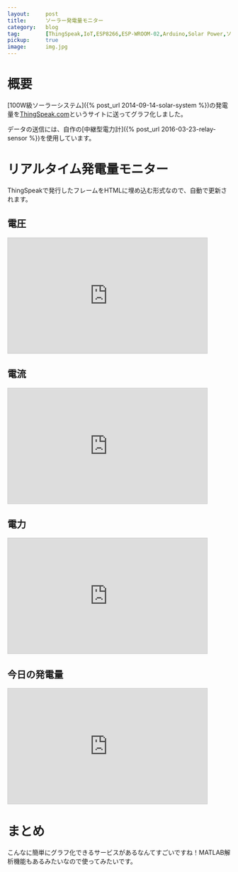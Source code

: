 ```yaml
---
layout:		post
title:		ソーラー発電量モニター
category:	blog
tag:		[ThingSpeak,IoT,ESP8266,ESP-WROOM-02,Arduino,Solar Power,ソーラー,太陽光発電]
pickup:		true
image:		img.jpg
---
```


# 概要

[100W級ソーラーシステム]({% post_url 2014-09-14-solar-system %})の発電量を[ThingSpeak.com](https://thingspeak.com/)というサイトに送ってグラフ化しました。

データの送信には、自作の[中継型電力計]({% post_url 2016-03-23-relay-sensor %})を使用しています。

# リアルタイム発電量モニター

ThingSpeakで発行したフレームをHTMLに埋め込む形式なので、自動で更新されます。

## 電圧

<div class="graph">
<iframe width="450" height="260" style="border: 1px solid #cccccc;" src="https://thingspeak.com/channels/110012/charts/1?bgcolor=%23ffffff&color=%23d62020&dynamic=true&results=60&title=Solar+Voltage&type=line&yaxis=Voltage+%5BV%5D"></iframe>
</div>

## 電流

<div class="graph">
<iframe width="450" height="260" style="border: 1px solid #cccccc;" src="https://thingspeak.com/channels/110012/charts/2?bgcolor=%23ffffff&color=%23d62020&dynamic=true&results=60&title=Solar+Current&type=line&yaxis=Current+%5BA%5D"></iframe>
</div>

## 電力

<div class="graph">
<iframe width="450" height="260" style="border: 1px solid #cccccc;" src="https://thingspeak.com/channels/110012/charts/3?bgcolor=%23ffffff&color=%23d62020&dynamic=true&results=60&title=Solar+Power&type=line&yaxis=Power+%5BW%5D"></iframe>
</div>

## 今日の発電量

<div class="graph">
<iframe width="450" height="260" style="border: 1px solid #cccccc;" src="https://thingspeak.com/channels/110012/charts/4?bgcolor=%23ffffff&color=%23d62020&dynamic=true&results=60&title=Time+Integration+of+Solar+Power+a+Day&type=line&yaxis=Integration+%5BWh%5D"></iframe>
</div>

# まとめ

こんなに簡単にグラフ化できるサービスがあるなんてすごいですね！MATLAB解析機能もあるみたいなので使ってみたいです。


